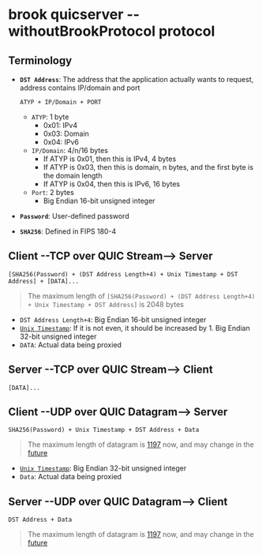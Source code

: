 # brook quicserver --withoutBrookProtocol protocol

<!--THEME:github-->
<!--G-R3M673HK5V-->

## Terminology

-   **`DST Address`**: The address that the application actually wants to request, address contains IP/domain and port

    ```
    ATYP + IP/Domain + PORT
    ```

    -   `ATYP`: 1 byte
        -   0x01: IPv4
        -   0x03: Domain
        -   0x04: IPv6
    -   `IP/Domain`: 4/n/16 bytes
        -   If ATYP is 0x01, then this is IPv4, 4 bytes
        -   If ATYP is 0x03, then this is domain, n bytes, and the first byte is the domain length
        -   If ATYP is 0x04, then this is IPv6, 16 bytes
    -   `Port`: 2 bytes
        -   Big Endian 16-bit unsigned integer

-   **`Password`**: User-defined password
-   **`SHA256`**: Defined in FIPS 180-4

## Client --TCP over QUIC Stream--> Server

```
[SHA256(Password) + (DST Address Length+4) + Unix Timestamp + DST Address] + [DATA]...
```

> The maximum length of `[SHA256(Password) + (DST Address Length+4) + Unix Timestamp + DST Address]` is 2048 bytes

-   `DST Address Length+4`: Big Endian 16-bit unsigned integer
-   [`Unix Timestamp`](https://en.wikipedia.org/wiki/Unix_time): If it is not even, it should be increased by 1. Big Endian 32-bit unsigned integer
-   `DATA`: Actual data being proxied

## Server --TCP over QUIC Stream--> Client

```
[DATA]...
```

## Client --UDP over QUIC Datagram--> Server

```
SHA256(Password) + Unix Timestamp + DST Address + Data
```

> The maximum length of datagram is [1197](https://github.com/quic-go/quic-go/blob/a81365ece88ce9d4601ef140073abadc7657fec8/internal/protocol/params.go#L137) now, and may change in the [future](https://datatracker.ietf.org/doc/html/rfc9221#section-3)

-   [`Unix Timestamp`](https://en.wikipedia.org/wiki/Unix_time): Big Endian 32-bit unsigned integer
-   `Data`: Actual data being proxied

## Server --UDP over QUIC Datagram--> Client

```
DST Address + Data
```

> The maximum length of datagram is [1197](https://github.com/quic-go/quic-go/blob/a81365ece88ce9d4601ef140073abadc7657fec8/internal/protocol/params.go#L137) now, and may change in the [future](https://datatracker.ietf.org/doc/html/rfc9221#section-3)
